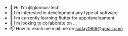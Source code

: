 - 👋 Hi, I’m @glorious-tech
- 👀 I’m interested in development any type of software
- 🌱 I’m currently learning flutter for app development
- 💞️ I’m looking to collaborate on ...
- 📫 How to reach me  mail me on suday1999@gmail.com

<!---
glorious-tech/glorious-tech is a ✨ special ✨ repository because its `README.md` (this file) appears on your GitHub profile.
You can click the Preview link to take a look at your changes.
--->

